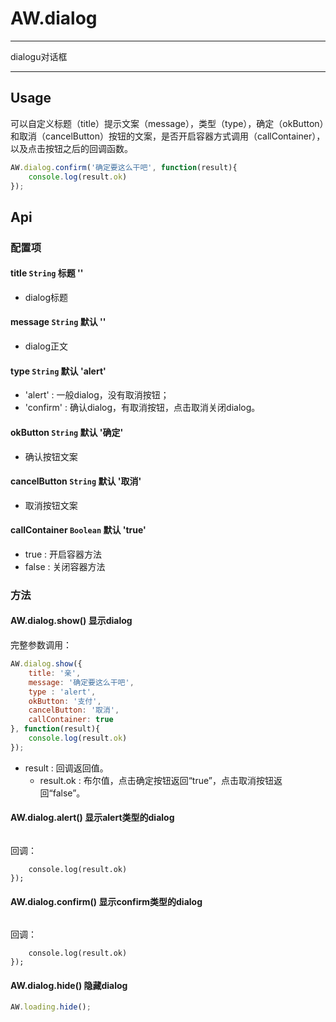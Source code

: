 # AW.dialog

---

dialogu对话框

---

## Usage

可以自定义标题（title）提示文案（message），类型（type），确定（okButton）和取消（cancelButton）按钮的文案，是否开启容器方式调用（callContainer），以及点击按钮之后的回调函数。

```javascript
AW.dialog.confirm('确定要这么干吧', function(result){
    console.log(result.ok)
});
```

## Api

### 配置项

#### title `String` 标题 ''
  
  * dialog标题

#### message `String` 默认 ''
  
  * dialog正文

#### type `String` 默认 'alert'

  * 'alert' : 一般dialog，没有取消按钮；
  * 'confirm' : 确认dialog，有取消按钮，点击取消关闭dialog。

#### okButton `String` 默认 '确定'
  
  * 确认按钮文案

#### cancelButton `String` 默认 '取消'
  
  * 取消按钮文案

#### callContainer `Boolean` 默认 'true'

  * true : 开启容器方法
  * false : 关闭容器方法

### 方法

#### AW.dialog.show() 显示dialog

完整参数调用：

```javascript
AW.dialog.show({
    title: '亲',
    message: '确定要这么干吧',
    type : 'alert',
    okButton: '支付',
    cancelButton: '取消',
    callContainer: true
}, function(result){
    console.log(result.ok)
});
```

  * result : 回调返回值。
    * result.ok : 布尔值，点击确定按钮返回“true”，点击取消按钮返回“false”。

#### AW.dialog.alert() 显示alert类型的dialog

```AW.dialog.alert('确定要这么干吧');
```

回调：

```AW.dialog.alert('确定要这么干吧', function(result){
    console.log(result.ok)
});
```

#### AW.dialog.confirm() 显示confirm类型的dialog

```AW.dialog.confirm('确定要这么干吧');
```

回调：

```AW.dialog.confirm('确定要这么干吧', function(result){
    console.log(result.ok)
});
```

#### AW.dialog.hide() 隐藏dialog

```javascript
AW.loading.hide();
```
